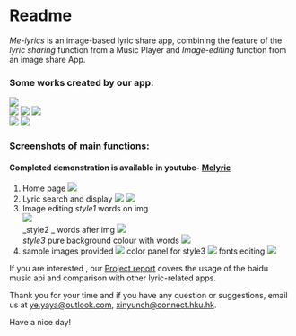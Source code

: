 # Readme
_Me-lyrics_ is an image-based lyric share app, combining the feature of the *lyric sharing* function from a Music Player and *Image-editing* function from an image share App. 

### Some works created by our app:
![](DraggedImage.png)  
![](DraggedImage-1.png) 
![](DraggedImage-2.png)
![](DraggedImage-3.png)  
![](DraggedImage-4.png) 
![](DraggedImage-5.png)


### Screenshots of main functions:
#### Completed demonstration is available in youtube- [Melyric](https://www.youtube.com/watch?v=9SuU7zylYaM&t=24s)
1. Home page 
	![](DraggedImage-6.png)          
2. Lyric search and display
	 ![](DraggedImage-7.png)          ![](DraggedImage-8.png)
3. Image editing _style1_ words on img   			 
	 ![](DraggedImage-9.png)        
	_style2 _ words after img
	 ![](DraggedImage-10.png)            
	_style3_ pure background colour with words
	![](DraggedImage-11.png)
4. sample images provided
	 ![](DraggedImage-12.png)
	color panel for style3
	 ![](DraggedImage-13.png)
	fonts editing
	![](DraggedImage-14.png)

If you are interested , our [Project report](https://github.com/JulieYeah/LyricsCard/blob/master/Application%20Report_Melyrics.pdf) covers the usage of the baidu music api and comparison with other lyric-related apps.

Thank you for your time and if you have any question or suggestions, email us at ye.yaya@outlook.com, xinyunch@connect.hku.hk.

Have a nice day!